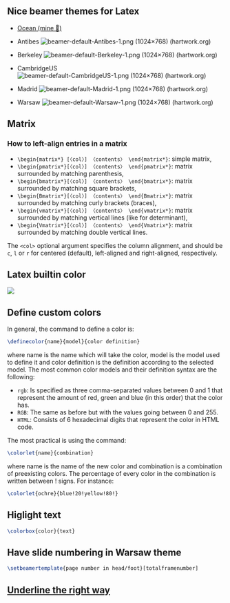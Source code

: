 ## Nice beamer themes for Latex

- [Ocean (mine 🐧)](https://raw.githubusercontent.com/ngntrgduc/ocean-beamer-theme/master/ocean.pdf)

- Antibes ![beamer-default-Antibes-1.png (1024×768) (hartwork.org)](https://hartwork.org/beamer-theme-matrix/all/beamer-default-Antibes-1.png)

- Berkeley ![beamer-default-Berkeley-1.png (1024×768) (hartwork.org)](https://hartwork.org/beamer-theme-matrix/all/beamer-default-Berkeley-1.png)

- CambridgeUS ![beamer-default-CambridgeUS-1.png (1024×768) (hartwork.org)](https://hartwork.org/beamer-theme-matrix/all/beamer-default-CambridgeUS-1.png)

- Madrid ![beamer-default-Madrid-1.png (1024×768) (hartwork.org)](https://hartwork.org/beamer-theme-matrix/all/beamer-default-Madrid-1.png)

- Warsaw ![beamer-default-Warsaw-1.png (1024×768) (hartwork.org)](https://hartwork.org/beamer-theme-matrix/all/beamer-default-Warsaw-1.png)

## Matrix
### How to left-align entries in a matrix
- `\begin{matrix*} [〈col〉] 〈contents〉 \end{matrix*}`: simple matrix,
- `\begin{pmatrix*}[〈col〉] 〈contents〉 \end{pmatrix*}`: matrix surrounded by matching parenthesis,
- `\begin{bmatrix*}[〈col〉] 〈contents〉 \end{bmatrix*}`: matrix surrounded by matching square brackets,
- `\begin{Bmatrix*}[〈col〉] 〈contents〉 \end{Bmatrix*}`: matrix surrounded by matching curly brackets (braces),
- `\begin{vmatrix*}[〈col〉] 〈contents〉 \end{vmatrix*}`: matrix surrounded by matching vertical lines (like for determinant),
- `\begin{Vmatrix*}[〈col〉] 〈contents〉 \end{Vmatrix*}`: matrix surrounded by matching double vertical lines.

The `<col>` optional argument specifies the column alignment, and should be `c`, `l` or `r` for centered (default), left-aligned and right-aligned, respectively.

## Latex builtin color
![](https://latex-beamer.com/wp-content/uploads/2021/08/Base-Colors-Latex-Beamer.webp)

## Define custom colors
In general, the command to define a color is:
```tex
\definecolor{name}{model}{color definition}
```
where name is the name which will take the color, model is the model used
to define it and color definition is the definition according to the selected
model. The most common color models and their definition syntax are the
following:

- `rgb`: Is specified as three comma-separated values between 0 and 1 that represent the amount of red, green and blue (in this order) that the color has.
- `RGB`: The same as before but with the values going between 0 and 255.
- `HTML`: Consists of 6 hexadecimal digits that represent the color in HTML code.

The most practical is using the command:
```tex
\colorlet{name}{combination}
```
where name is the name of the new color and combination is a combination of preexisting colors. The percentage of every color in the combination is written between ! signs. For instance:
```tex
\colorlet{ochre}{blue!20!yellow!80!}
```

## Higlight text
```tex
\colorbox{color}{text}
```
## Have slide numbering in Warsaw theme 
```tex
\setbeamertemplate{page number in head/foot}[totalframenumber]
```

## [Underline the right way](https://alexwlchan.net/2017/latex-underlines/)
